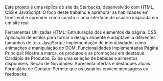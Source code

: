 Este projeto é uma réplica do site da Starbucks, desenvolvido com HTML, CSS e JavaScript. O foco deste trabalho é aprimorar as habilidades em front-end e aprender como construir uma interface de usuário inspirada em um site real.

Ferramentas Utilizadas
HTML: Estruturação dos elementos da página.
CSS: Aplicação de estilos para tornar o design atraente e adaptável a diferentes tamanhos de tela.
JavaScript: Implementação de interatividade, como animações e manipulação do DOM.
Funcionalidades Implementadas
Página Principal: Mostra a marca, os produtos e as promoções em destaque.
Cardápio de Produtos: Exibe uma seleção de bebidas e alimentos disponíveis.
Seção de Novidades: Apresenta ofertas e destaques atuais.
Formulário de Contato: Permite que os usuários enviem mensagens ou feedbacks.
